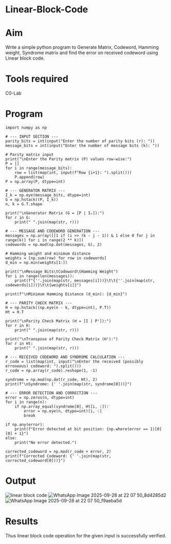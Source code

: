 # Linear-Block-Code
# Aim
Write a simple python program to Generate Matrix, Codeword, Hamming weight, Syndrome matrix and find the error on received codeword using Linear block code. 
# Tools required
C0-Lab
# Program
```
import numpy as np

# --- INPUT SECTION ---
parity_bits = int(input("Enter the number of parity bits (r): "))
message_bits = int(input("Enter the number of message bits (k): "))

# Parity matrix input
print("\nEnter the Parity matrix (P) values row-wise:")
P = []
for i in range(message_bits):
    row = list(map(int, input(f"Row {i+1}: ").split()))
    P.append(row)
P = np.array(P, dtype=int)

# --- GENERATOR MATRIX ---
I_k = np.eye(message_bits, dtype=int)
G = np.hstack((P, I_k))
n, k = G.T.shape

print("\nGenerator Matrix (G = [P | Iₖ]):")
for r in G:
    print(" ".join(map(str, r)))

# --- MESSAGE AND CODEWORD GENERATION ---
messages = np.array([[1 if (i >> (k - j - 1)) & 1 else 0 for j in range(k)] for i in range(2 ** k)])
codewords = np.mod(np.dot(messages, G), 2)

# Hamming weight and minimum distance
weights = [np.sum(row) for row in codewords]
d_min = np.min(weights[1:])

print("\nMessage Bits\tCodeword\tHamming Weight")
for i in range(len(messages)):
    print(f"{''.join(map(str, messages[i]))}\t\t{''.join(map(str, codewords[i]))}\t\t{weights[i]}")

print(f"\nMinimum Hamming Distance (d_min): {d_min}")

# --- PARITY CHECK MATRIX ---
H = np.hstack((np.eye(n - k, dtype=int), P.T))
Ht = H.T

print("\nParity Check Matrix (H = [I | Pᵗ]):")
for r in H:
    print(" ".join(map(str, r)))

print("\nTranspose of Parity Check Matrix (Hᵗ):")
for r in Ht:
    print(" ".join(map(str, r)))

# --- RECEIVED CODEWORD AND SYNDROME CALCULATION ---
r_code = list(map(int, input("\nEnter the received (possibly erroneous) codeword: ").split()))
r_code = np.array(r_code).reshape(1, -1)

syndrome = np.mod(np.dot(r_code, Ht), 2)
print(f"\nSyndrome: {' '.join(map(str, syndrome[0]))}")

# --- ERROR DETECTION AND CORRECTION ---
error = np.zeros(n, dtype=int)
for i in range(n):
    if np.array_equal(syndrome[0], Ht[i, :]):
        error = np.eye(n, dtype=int)[i, :]
        break

if np.any(error):
    print(f"Error detected at bit position: {np.where(error == 1)[0][0] + 1}")
else:
    print("No error detected.")

corrected_codeword = np.mod(r_code + error, 2)
print(f"Corrected Codeword: {' '.join(map(str, corrected_codeword[0]))}")

```
# Output
![linear block code](https://github.com/user-attachments/assets/71f9cc59-2364-4b1c-a22f-2f9d5ad39b24)
![WhatsApp Image 2025-09-28 at 22 07 50_8d4285d2](https://github.com/user-attachments/assets/ee8489a7-7d86-459e-b678-beabd9dfc653)
![WhatsApp Image 2025-09-28 at 22 07 50_f9aeba5d](https://github.com/user-attachments/assets/aff05993-c1ef-4d11-989b-12ea0af0188f)
# Results

Thus linear block code operation for the given input is successfully verified.

